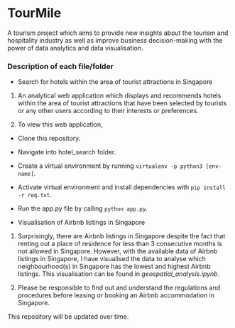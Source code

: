 # TourMile
A tourism project which aims to provide new insights about the tourism and hospitality industry as well as improve business decision-making with the power of data analytics and data visualisation.

### Description of each file/folder
- Search for hotels within the area of tourist attractions in Singapore
1. An analytical web application which displays and recommends hotels within the area of tourist attractions that have been selected by tourists or any other users according to their interests or preferences.

2. To view this web application,
- Clone this repository.
- Navigate into hotel_search folder.
- Create a virtual environment by running `virtualenv -p python3 [env-name]`.
- Activate virtual environment and install dependencies with `pip install -r req.txt`.
- Run the app.py file by calling `python app.py`.

- Visualisation of Airbnb listings in Singapore
1. Surprisingly, there are Airbnb listings in Singapore despite the fact that renting out a place of residence for less than 3 consecutive months is not allowed in Singapore. However, with the available data of Airbnb listings in Singapore, I have visualised the data to analyse which neighbourhood(s) in Singapore has the lowest and highest Airbnb listings. This visualisation can be found in *geospatial_analysis.ipynb*.

2. Please be responsible to find out and understand the regulations and procedures before leasing or booking an Airbnb accommodation in Singapore.

This repository will be updated over time.

